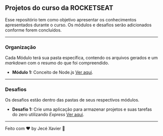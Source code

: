 ## Projetos do curso da ROCKETSEAT

Esse repositório tem como objetivo apresentar os conhecimentos apresentados durante o curso. 
Os módulos e desafios serão adicionados conforme forem concluídos.
___
### Organização

Cada Módulo terá sua pasta específica, contendo os arquivos gerados e um *markdown* com o resumo do que foi compreendido.

* **Módulo 1:** Conceito de Node.js [Ver aqui](https://github.com/XavierJece/cursoRocketSeat/tree/master/01_Modulo).
___
### Desafios
Os desafios estão dentro das pastas de seus respectivos módulos.

* **Desafio 1:** Crie uma aplicação para armazenar projetos e suas tarefas do zero utilizando *Express* [Ver aqui](https://github.com/XavierJece/cursoRocketSeat/tree/master/01_Modulo/Desafio).
___
Feito com ♥ by Jecé Xavier 👋
